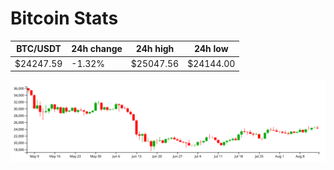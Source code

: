 # Bitcoin Stats

BTC/USDT|24h change|24h high|24h low|
|---|---|---|---|
|$24247.59|-1.32%|$25047.56|$24144.00|

<img src="./chart.svg">
